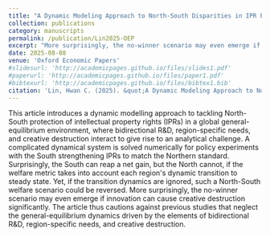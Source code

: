 ```yaml
---
title: "A Dynamic Modeling Approach to North-South Disparities in IPR Protection"
collection: publications
category: manuscripts
permalink: /publication/Lin2025-OEP
excerpt: "More surprisingly, the no-winner scenario may even emerge if innovation can cause creative destruction significantly."
date: 2025-08-08
venue: 'Oxford Economic Papers'
#slidesurl: 'http://academicpages.github.io/files/slides1.pdf'
#paperurl: 'http://academicpages.github.io/files/paper1.pdf'
#bibtexurl: 'http://academicpages.github.io/files/bibtex1.bib'
citation: 'Lin, Hwan C. (2025). &quot;A Dynamic Modeling Approach to North-South Disparities in IPR Protection.&quot; <i>Oxford Economic Papers</i>. (forthcoming).'
---
```

This article introduces a dynamic modelling approach to tackling North-South protection of intellectual property rights (IPRs) in a global general-equilibrium environment, where bidirectional R&D, region-specific needs, and creative destruction interact to  give rise to an analytical challenge. A complicated dynamical system is solved numerically for policy experiments with  the South strengthening IPRs to match the Northern standard. Surprisingly, the South can reap a net gain, but the North cannot, if the welfare metric takes into account each region's dynamic transition to steady state.  Yet, if the transition dynamics are ignored, such a North-South welfare scenario could be reversed. More surprisingly, the no-winner scenario may even emerge if innovation can cause creative destruction significantly. The article thus cautions against previous studies that neglect the general-equilibrium dynamics driven by the elements of bidirectional R&D, region-specific needs, and creative destruction. 
